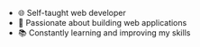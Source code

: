 - 🌐 Self-taught web developer
- 🚀 Passionate about building web applications
- 📚 Constantly learning and improving my skills
